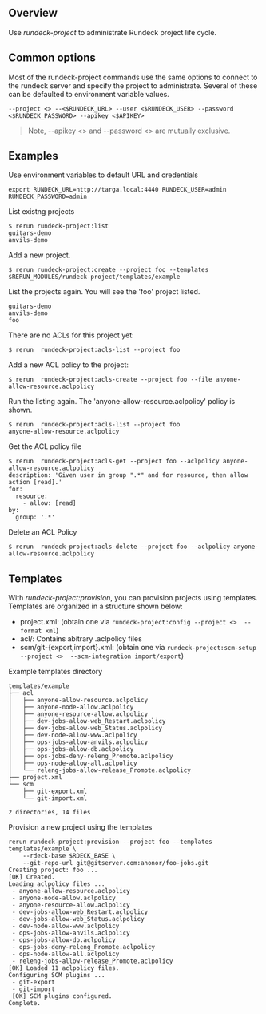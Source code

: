 ## Overview

Use *rundeck-project* to administrate Rundeck project life cycle.

## Common options

Most of the rundeck-project commands use the same options to connect to the rundeck server and specify the project to administrate. Several of these can be defaulted to environment variable values.

	--project <> --<$RUNDECK_URL> --user <$RUNDECK_USER> --password <$RUNDECK_PASSWORD> --apikey <$APIKEY>


> Note, --apikey <> and --password <> are mutually exclusive.

## Examples
Use environment variables to default URL and credentials

	export RUNDECK_URL=http://targa.local:4440 RUNDECK_USER=admin RUNDECK_PASSWORD=admin

List existng projects

	$ rerun rundeck-project:list
	guitars-demo
	anvils-demo

Add a new project. 

	$ rerun rundeck-project:create --project foo --templates $RERUN_MODULES/rundeck-project/templates/example


List the projects again. You will see the 'foo' project listed.

	guitars-demo
	anvils-demo
	foo

There are no ACLs for this project yet:

	$ rerun  rundeck-project:acls-list --project foo

Add a new ACL policy to the project:

	$ rerun  rundeck-project:acls-create --project foo --file anyone-allow-resource.aclpolicy

Run the listing again. The 'anyone-allow-resource.aclpolicy' policy is shown.

	$ rerun  rundeck-project:acls-list --project foo
	anyone-allow-resource.aclpolicy

Get the ACL policy file

	$ rerun  rundeck-project:acls-get --project foo --aclpolicy anyone-allow-resource.aclpolicy
	description: 'Given user in group ".*" and for resource, then allow action [read].'
	for:
	  resource:
	    - allow: [read]
	by:
	  group: '.*'

Delete an ACL Policy

	$ rerun  rundeck-project:acls-delete --project foo --aclpolicy anyone-allow-resource.aclpolicy

## Templates

With *rundeck-project:provision*, you can provision projects using templates. Templates are organized in a structure shown below:

* project.xml: (obtain one via `rundeck-project:config --project <>  --format xml`)
* acl/: Contains abitrary .aclpolicy files
* scm/git-{export,import}.xml: (obtain one via `rundeck-project:scm-setup --project <>  --scm-integration import/export`)



Example templates directory

	templates/example
	├── acl
	│   ├── anyone-allow-resource.aclpolicy
	│   ├── anyone-node-allow.aclpolicy
	│   ├── anyone-resource-allow.aclpolicy
	│   ├── dev-jobs-allow-web_Restart.aclpolicy
	│   ├── dev-jobs-allow-web_Status.aclpolicy
	│   ├── dev-node-allow-www.aclpolicy
	│   ├── ops-jobs-allow-anvils.aclpolicy
	│   ├── ops-jobs-allow-db.aclpolicy
	│   ├── ops-jobs-deny-releng_Promote.aclpolicy
	│   ├── ops-node-allow-all.aclpolicy
	│   └── releng-jobs-allow-release_Promote.aclpolicy
	├── project.xml
	└── scm
	    ├── git-export.xml
	    └── git-import.xml

	2 directories, 14 files

Provision a new project using the templates

	rerun rundeck-project:provision --project foo --templates templates/example \
		--rdeck-base $RDECK_BASE \
		--git-repo-url git@gitserver.com:ahonor/foo-jobs.git
	Creating project: foo ...
	[OK] Created.
	Loading aclpolicy files ...
	 - anyone-allow-resource.aclpolicy
	 - anyone-node-allow.aclpolicy
	 - anyone-resource-allow.aclpolicy
	 - dev-jobs-allow-web_Restart.aclpolicy
	 - dev-jobs-allow-web_Status.aclpolicy
	 - dev-node-allow-www.aclpolicy
	 - ops-jobs-allow-anvils.aclpolicy
	 - ops-jobs-allow-db.aclpolicy
	 - ops-jobs-deny-releng_Promote.aclpolicy
	 - ops-node-allow-all.aclpolicy
	 - releng-jobs-allow-release_Promote.aclpolicy
	[OK] Loaded 11 aclpolicy files.
	Configuring SCM plugins ...	
	 - git-export
	 - git-import
	 [OK] SCM plugins configured.
	Complete.

